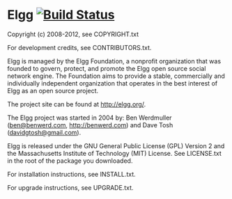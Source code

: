 Elgg [![Build Status](https://secure.travis-ci.org/Elgg/Elgg.png?branch=master)](https://travis-ci.org/Elgg/Elgg)
====

Copyright (c) 2008-2012, see COPYRIGHT.txt

For development credits, see CONTRIBUTORS.txt.

Elgg is managed by the Elgg Foundation, a nonprofit organization that was
founded to govern, protect, and promote the Elgg open source social network
engine.  The Foundation aims to provide a stable, commercially and
individually independent organization that operates in the best interest of Elgg
as an open source project.

The project site can be found at http://elgg.org/.

The Elgg project was started in 2004 by:
Ben Werdmuller (<ben@benwerd.com>, <http://benwerd.com>) and
Dave Tosh (<davidgtosh@gmail.com>).

Elgg is released under the GNU General Public License (GPL) Version 2 and the
Massachusetts Institute of Technology (MIT) License. See LICENSE.txt 
in the root of the package you downloaded.

For installation instructions, see INSTALL.txt.

For upgrade instructions, see UPGRADE.txt.